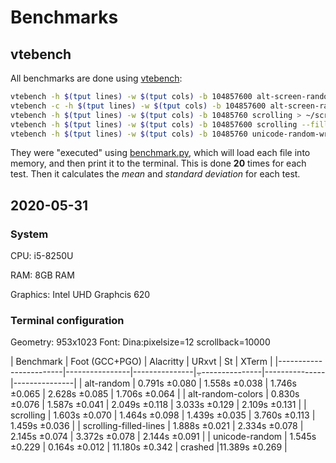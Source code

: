 # Benchmarks

## vtebench

All benchmarks are done using [vtebench](https://github.com/alacritty/vtebench):

```sh
vtebench -h $(tput lines) -w $(tput cols) -b 104857600 alt-screen-random-write > ~/alt-random
vtebench -c -h $(tput lines) -w $(tput cols) -b 104857600 alt-screen-random-write > ~/alt-random-colors
vtebench -h $(tput lines) -w $(tput cols) -b 10485760 scrolling > ~/scrolling
vtebench -h $(tput lines) -w $(tput cols) -b 104857600 scrolling --fill-lines > ~/scrolling-filled-lines
vtebench -h $(tput lines) -w $(tput cols) -b 10485760 unicode-random-write > ~/unicode-random
```

They were "executed" using [benchmark.py](../scripts/benchmark.py),
which will load each file into memory, and then print it to the
terminal. This is done **20** times for each test. Then it calculates
the _mean_ and _standard deviation_ for each test.


## 2020-05-31

### System

CPU: i5-8250U

RAM: 8GB RAM

Graphics: Intel UHD Graphcis 620


### Terminal configuration

Geometry: 953x1023
Font: Dina:pixelsize=12
scrollback=10000


| Benchmark              | Foot (GCC+PGO) | Alacritty     | URxvt          | St            | XTerm         |
|------------------------|----------------|---------------|⨪---------------|---------------|---------------|
| alt-random             |  0.791s ±0.080 | 1.558s ±0.038 | 1.746s ±0.065  | 2.628s ±0.085 | 1.706s ±0.064 |
| alt-random-colors      |  0.830s ±0.076 | 1.587s ±0.041 | 2.049s ±0.118  | 3.033s ±0.129 | 2.109s ±0.131 |
| scrolling              |  1.603s ±0.070 | 1.464s ±0.098 | 1.439s ±0.035  | 3.760s ±0.113 | 1.459s ±0.036 |
| scrolling-filled-lines |  1.888s ±0.021 | 2.334s ±0.078 | 2.145s ±0.074  | 3.372s ±0.078 | 2.144s ±0.091 |
| unicode-random         |  1.545s ±0.229 | 0.164s ±0.012 | 11.180s ±0.342 |       crashed |11.389s ±0.269 |
